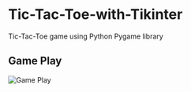 # Tic-Tac-Toe-with-Tikinter
Tic-Tac-Toe game using Python Pygame library

## Game Play
![Game Play](images/game_play.gif)
